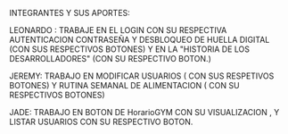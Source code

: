 INTEGRANTES Y SUS APORTES:


LEONARDO : TRABAJE EN EL LOGIN CON SU RESPECTIVA AUTENTICACION CONTRASEÑA Y DESBLOQUEO DE HUELLA DIGITAL (CON SUS RESPECTIVOS BOTONES) 
           Y EN LA "HISTORIA DE LOS DESARROLLADORES" (CON SU RESPECTIVO BOTON.)

JEREMY:  TRABAJO EN  MODIFICAR USUARIOS ( CON SUS RESPETIVOS BOTONES) Y RUTINA SEMANAL DE ALIMENTACION ( CON SU RESPECTIVOS BOTONES)


JADE:   TRABAJO EN BOTON DE HorarioGYM CON SU VISUALIZACION , Y LISTAR USUARIOS CON SU RESPECTIVO BOTON. 
